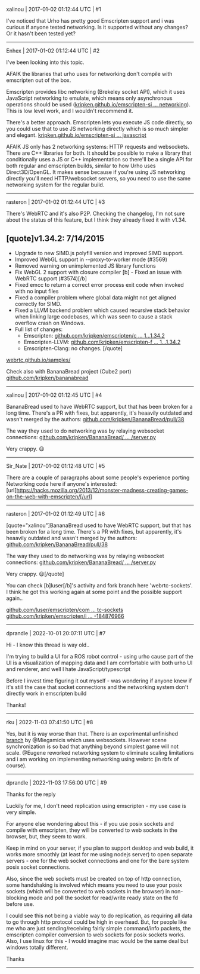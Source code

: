 xalinou | 2017-01-02 01:12:44 UTC | #1

I've noticed that Urho has pretty good Emscripten support and i was curious if anyone tested networking. Is it supported without any changes? Or it hasn't been tested yet?

-------------------------

Enhex | 2017-01-02 01:12:44 UTC | #2

I've been looking into this topic.

AFAIK the libraries that urho uses for networking don't compile with emscripten out of the box.

Emscripten provides libc networking (Brekeley socket API), which it uses JavaScript networking to emulate, which means only asynchronous operations should be used ([kripken.github.io/emscripten-si ... networking](https://kripken.github.io/emscripten-site/docs/porting/guidelines/api_limitations.html#networking)).
This is low level work, and I wouldn't recommend it.

There's a better approach. Emscripten lets you execute JS code directly, so you could use that to use JS networking directly which is so much simpler and elegant.
[kripken.github.io/emscripten-si ... javascript](https://kripken.github.io/emscripten-site/docs/api_reference/emscripten.h.html?highlight=asm#inline-assembly-javascript)

AFAIK JS only has 2 networking systems: HTTP requests and websockets.
There are C++ libraries for both.
It should be possible to make a library that conditionally uses a JS or C++ implementation so there'll be a single API for both regular and emscripten builds, similar to how Urho uses Direct3D/OpenGL.
It makes sense because if you're using JS networking directly you'll need HTTP/websocket servers, so you need to use the same networking system for the regular build.

-------------------------

rasteron | 2017-01-02 01:12:44 UTC | #3

There's WebRTC and it's also P2P. Checking the changelog, I'm not sure about the status of this feature, but I think they already fixed it with v1.34.

[quote]v1.34.2: 7/14/2015
------------------
 - Upgrade to new SIMD.js polyfill version and improved SIMD support.
 - Improved WebGL support in --proxy-to-worker mode (#3569)
 - Removed warning on unimplemented JS library functions
 - Fix WebGL 2 support with closure compiler
[b] - Fixed an issue with WebRTC support (#3574)[/b]
 - Fixed emcc to return a correct error process exit code when invoked with no input files
 - Fixed a compiler problem where global data might not get aligned correctly for SIMD.
 - Fixed a LLVM backend problem which caused recursive stack behavior when linking large codebases, which was seen to cause a stack overflow crash on Windows.
 - Full list of changes:
    - Emscripten: [github.com/kripken/emscripten/c ... 1...1.34.2](https://github.com/kripken/emscripten/compare/1.34.1...1.34.2)
    - Emscripten-LLVM: [github.com/kripken/emscripten-f ... 1...1.34.2](https://github.com/kripken/emscripten-fastcomp/compare/1.34.1...1.34.2)
    - Emscripten-Clang: no changes.
[/quote]

[webrtc.github.io/samples/](https://webrtc.github.io/samples/)

Check also with BananaBread project (Cube2 port)
[github.com/kripken/bananabread](https://github.com/kripken/bananabread)

-------------------------

xalinou | 2017-01-02 01:12:45 UTC | #4

BananaBread used to have WebRTC support, but that has been broken for a long time. There's a PR with fixes, but apparently, it's heaavily outdated and wasn't merged by the authors: [github.com/kripken/BananaBread/pull/38](https://github.com/kripken/BananaBread/pull/38)

The way they used to do networking was by relaying websocket connections: [github.com/kripken/BananaBread/ ... /server.py](https://github.com/kripken/BananaBread/blob/master/cube2/server.py)

Very crappy.  :frowning:

-------------------------

Sir_Nate | 2017-01-02 01:12:48 UTC | #5

There are a couple of paragraphs about some people's experience porting Networking code here if anyone's interested:
[url]https://hacks.mozilla.org/2013/12/monster-madness-creating-games-on-the-web-with-emscripten/[/url]

-------------------------

rasteron | 2017-01-02 01:12:49 UTC | #6

[quote="xalinou"]BananaBread used to have WebRTC support, but that has been broken for a long time. There's a PR with fixes, but apparently, it's heaavily outdated and wasn't merged by the authors: [github.com/kripken/BananaBread/pull/38](https://github.com/kripken/BananaBread/pull/38)

The way they used to do networking was by relaying websocket connections: [github.com/kripken/BananaBread/ ... /server.py](https://github.com/kripken/BananaBread/blob/master/cube2/server.py)

Very crappy.  :frowning:[/quote]

You can check [b]luser[/b]'s activity and fork branch here 'webrtc-sockets'. I think he got this working again at some point and the possible support again..

[github.com/luser/emscripten/com ... tc-sockets](https://github.com/luser/emscripten/commits/webrtc-sockets)
[github.com/kripken/emscripten/i ... -184876966](https://github.com/kripken/emscripten/issues/3773#issuecomment-184876966)

-------------------------

dprandle | 2022-10-01 20:07:11 UTC | #7

Hi - I know this thread is way old..

I'm trying to build a UI for a ROS robot control - using urho cause part of the UI is a visualization of mapping data and I am comfortable with both urho UI and renderer, and well I hate JavaScript/typescript 

Before I invest time figuring it out myself - was wondering if anyone knew if it's still the case that socket connections and the networking system don't directly work in emscripten build

Thanks!

-------------------------

rku | 2022-11-03 07:41:50 UTC | #8

Yes, but it is way worse than that. There is an experimental unfinished [branch](https://github.com/urho3d/Urho3D/tree/websockets-implementation) by @Miegamicis which uses websockets. However scene synchronization is so bad that anything beyond simplest game will not scale. @Eugene reworked networking system to eliminate scaling limitations and i am working on implementing networking using webrtc (in rbfx of course).

-------------------------

dprandle | 2022-11-03 17:56:00 UTC | #9

Thanks for the reply

Luckily for me, I don't need replication using emscripten - my use case is very simple.

For anyone else wondering about this - if you use posix sockets and compile with emscripten, they will be converted to web sockets in the browser, but, they seem to work.

Keep in mind on your server, if you plan to support desktop and web build, it works more smoothly (at least for me using nodejs server) to open separate servers - one for the web socket connections and one for the bare system posix socket connections.

Also, since the web sockets must be created on top of http connection, some handshaking is involved which means you need to use your posix sockets (which will be converted to web sockets in the browser) in non-blocking mode and poll the socket for read/write ready state on the fd before use.

I could see this not being a viable way to do replication, as requiring all data to go through http protocol could be high in overhead. But, for people like me who are just sending/receiving fairly simple command/info packets, the emscripten compiler conversion to web sockets for posix sockets works. Also, I use linux for this - I would imagine mac would be the same deal but windows totally different.

Thanks

-------------------------

